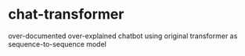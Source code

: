 # chat-transformer
over-documented over-explained chatbot using original transformer as sequence-to-sequence model 
